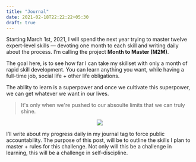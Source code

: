 ```yaml
---
title: "Journal"
date: 2021-02-18T22:22:22+05:30
draft: true
---
```


Starting March 1st, 2021, I will spend the next year trying to master twelve expert-level skills — devoting one month to each skill and writing daily about the process. I’m calling the project **Month to Master (M2M)**.

The goal here, is to see how far I can take my skillset with only a month of rapid skill development. You can learn anything you want, while having a full-time job, social life + other life obligations.

The ability to learn is a superpower and once we cultivate this superpower, we can get whatever we want in our lives.

> It's only when we're pushed to our absoulte limits that we can truly shine.

<p align="center">
  <img src="https://media.giphy.com/media/dxld1UBIiGuoh31Fus/giphy.gif">
</p>

I’ll write about my progress daily in my journal tag to force public accountability. The purpose of this post, will be to outline the skills I plan to master + rules for this challenge. Not only will this be a challenge in learning, this will be a challenge in self-discipline.

